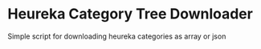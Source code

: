 # Heureka Category Tree Downloader
Simple script for downloading heureka categories as array or json
